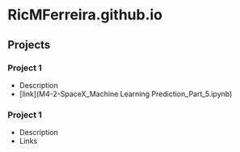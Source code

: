 # RicMFerreira.github.io

## Projects
### Project 1
- Description
- [link](M4-2-SpaceX_Machine Learning Prediction_Part_5.ipynb)

### Project 1
- Description
- Links
